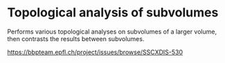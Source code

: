 # Topological analysis of subvolumes

Performs various topological analyses on subvolumes of a larger volume, then contrasts the results between subvolumes.

https://bbpteam.epfl.ch/project/issues/browse/SSCXDIS-530
